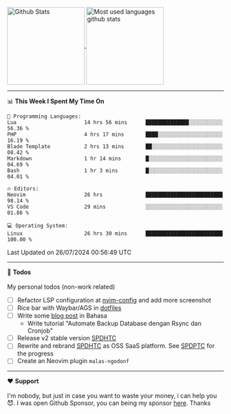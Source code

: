 <a href="https://github.com/anuraghazra/github-readme-stats">
  <img 
        height=180
        align="center" 
        src="https://github-readme-stats.vercel.app/api?username=rizkyilhampra&rank_icon=github&show_icons=true&theme=catppuccin_mocha&hide_border=true&include_all_commits=true&count_private=true&card_width=270" 
        alt="Github Stats" 
    />
</a>
<a href="https://github.com/anuraghazra/github-readme-stats">
  <img 
        height=180
        align="center" 
        src="https://github-readme-stats.vercel.app/api/top-langs/?username=rizkyilhampra&layout=compact&theme=catppuccin_mocha&hide_border=true&langs_count=8" 
        alt="Most used languages github stats" 
    />
</a>

---

<!--START_SECTION:waka-->
📊 **This Week I Spent My Time On** 

```text
💬 Programming Languages: 
Lua                      14 hrs 56 mins      ██████████████░░░░░░░░░░░   56.36 % 
PHP                      4 hrs 17 mins       ████░░░░░░░░░░░░░░░░░░░░░   16.19 % 
Blade Template           2 hrs 13 mins       ██░░░░░░░░░░░░░░░░░░░░░░░   08.42 % 
Markdown                 1 hr 14 mins        █░░░░░░░░░░░░░░░░░░░░░░░░   04.69 % 
Bash                     1 hr 3 mins         █░░░░░░░░░░░░░░░░░░░░░░░░   04.01 % 

🔥 Editors: 
Neovim                   26 hrs              █████████████████████████   98.14 % 
VS Code                  29 mins             ░░░░░░░░░░░░░░░░░░░░░░░░░   01.86 % 

💻 Operating System: 
Linux                    26 hrs 30 mins      █████████████████████████   100.00 % 
```


 Last Updated on 26/07/2024 00:56:49 UTC
<!--END_SECTION:waka-->

---

📒 **Todos**
<br>
<br>
My personal todos (non-work related)
- [ ] Refactor LSP configuration at [nvim-config](https://github.com/rizkyilhampra/nvim-config) and add more screenshot
- [ ] Rice bar with Waybar/AGS in [dotfiles](https://github.com/rizkyilhampra/dotfilesv2)
- [ ] Write some [blog post](https://github.com/rizkyilhampra/rizkyilhampra.github.io) in Bahasa
  - Write tutorial "Automate Backup Database dengan Rsync dan Cronjob"
- [ ] Release v2 stable version [SPDHTC](https://github.com/rizkyilhampra/spdhtc)
- [ ] Rewrite and rebrand [SPDHTC](https://github.com/rizkyilhampra/spdhtc) as OSS SaaS platform. See [SPDPTC](https://github.com/SPDPTC/SPDPTC) for the progress
- [ ] Create an Neovim plugin `malas-ngodonf`

---

♥️  **Support**
<br>
<br>
I'm nobody, but just in case you want to waste your money, i can help you 😈. I was open Github Sponsor, you can being my sponsor [here](https://github.com/sponsors/rizkyilhampra). Thanks
